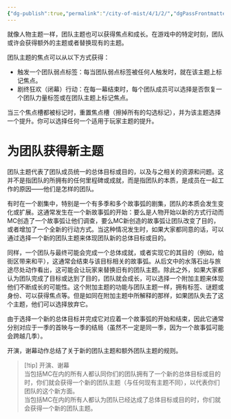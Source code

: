 ```yaml
---
{"dg-publish":true,"permalink":"/city-of-mist/4/1/2/","dgPassFrontmatter":true}
---
```


就像人物主题一样，团队主题也可以获得焦点和成长。在游戏中的特定时刻，团队或许会获得额外的主题或者替换现有的主题。  
  
团队主题的焦点可以从以下方式获得：  
  
- 触发一个团队弱点标签：每当团队弱点标签被任何人触发时，就在该主题上标记焦点。  
- 剧终狂欢（闭幕）行动：在每一幕结束时，每个团队成员可以选择是否恢复一个团队力量标签或在团队主题上标记焦点。  
  
当三个焦点槽都被标记时，重置焦点槽（擦掉所有的勾选标记），并为该主题选择一个提升。你可以选择任何一个适用于玩家主题的提升。  

# 为团队获得新主题  
团队主题代表了团队成员统一的总体目标或目的，以及与之相关的资源和问题。这并不是指团队的所拥有的任何里程碑或成就，而是指团队的本质，是成员在一起工作的原因——他们是怎样的团队。  

有时在一个剧集中，特别是一个有多季和多个故事弧的剧集，团队的本质会发生变化或扩展。这通常发生在一个新故事弧的开始：要么是人物开始以新的方式行动而MC创造了一个故事弧让他们调查，要么MC新创造的故事弧让团队改变了目的，或者增加了一个全新的行动方式。当这种情况发生时，如果大家都同意的话，可以通过选择一个新的团队主题来体现团队新的总体目标或目的。  
  
同样，一个团队与最终可能会完成一个总体成就，或者实现它的其目的（例如，给街区带来和平），这通常会结束与该目标相关的故事弧。从后文中的水落石出与旅途尽处动作看出，这可能会让玩家来替换旧有的团队主题。除此之外，如果大家都认为团队完成了目标或达到了目的，团队就会成长，可以选择一个附加主题来体现他们不断成长的可能性。这个附加主题的功能与团队主题一样，拥有标签、谜题或身份、可以获得焦点等。但是如同在附加主题中所解释的那样，如果团队失去了这个主题，他们可以选择放弃它。  
  
由于选择一个新的总体目标并完成它对应着一个故事弧的开始和结束，因此它通常分别对应于一季的首映与一季的结局（虽然不一定是同一季，因为一个故事弧可能会跨越几季）。  
  
开演，谢幕动作总结了关于新的团队主题和额外团队主题的规则。  

>[!tip] 开演、谢幕  
>当包括MC在内的所有人都认同你们的团队拥有了一个新的总体目标或目的时，你们就会获得一个新的团队主题（与任何现有主题不同），以代表你们团队的这个新方面。  
>当包括MC在内的所有人都认为团队已经达成了总体目标或目的时，你们就会获得一个新的团队主题。